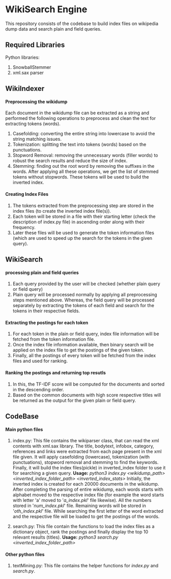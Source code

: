 # WikiSearch Engine
This repository consists of the codebase to build index files on wikipedia dump data and search plain and field queries.

## Required Libraries
Python libraries:

1) SnowballStemmer
2) xml.sax parser

## WikiIndexer
#### Preprocessing the wikidump
Each document in the wikidump file can be extracted as a string and performed the following operations to preprocess and clean the text for extracting tokens (words).
1) Casefolding: converting the entire string into lowercase to avoid the string matching issues.
2) Tokenization: splitting the text into tokens (words) based on the punctuations.
3) Stopword Removal: removing the unnecessary words (filler words) to robust the search results and reduce the size of index.
4) Stemming: finding out the root word by removing the suffixes in the words.
After applying all these operations, we get the list of stemmed tokens without stopwords. These tokens will be used to build the inverted index.

#### Creating Index Files
1) The tokens extracted from the preprocessing step are stored in the index files (to create the inverted index file(s)).
2) Each token will be stored in a file with their starting letter (check the description of index.py file) in ascending order along with their frequency.
3) Later these files will be used to generate the token information files (which are used to speed up the search for the tokens in the given query).

## WikiSearch
#### processing plain and field queries
1) Each query provided by the user will be checked (whether plain query or field query)
2) Plain query will be processed normally by applying all preprocessing steps mentioned above. Whereas, the field query will be processed separately by extracting the tokens of each field and search for the tokens in their respective fields.

#### Extracting the postings for each token
1) For each token in the plain or field query, index file information will be fetched from the token information file.
2) Once the index file information available, then binary search will be applied on the index file to get the postings of the given token.
3) Finally, all the postings of every token will be fetched from the index files and used for ranking.

#### Ranking the postings and returning top resutls
1) In this, the TF-IDF score will be computed for the documents and sorted in the descending order.
2) Based on the common documents with high score respective titles will be returned as the output for the given plain or field query.

## CodeBase
#### Main python files
1) index.py: This file contains the wikiparser class, that can read the xml contents with xml.sax library. The title, bodytext, infobox, category, references and links were extracted from each page present in the xml file given. It will apply casefolding (lowercase), tokenization (with punctuations), stopword removal and stemming to find the keywords. Finally, it will build the index files(pickle) in inverted_index folder to use it for searching a given query.
__Usage:__ *python3 index.py <wikidump_path> <inverted_index_folder_path> <inverted_index_stats>*
Initially, the inverted index is created for each 20000 documents in the wikidump. After completing the parsing of entire wikidump, each words starts with alphabet moved to the respective index file (for example the word starts with letter 'a' moved to '*a_index.pkl*' file likewise). All the numbers stored in '*num_index.pkl*' file. Remaining words will be stored in '*oth_index.pkl*' file. While searching the first letter of the word extracted and the respective file will be loaded to get the postings of the words.

2) search.py: This file contain the functions to load the index files as a dictionary object, rank the postings and finally display the top 10 relevant results (titles).
__Usage:__ *python3 search.py <inverted_index_folder_path>*

#### Other python files
1) textMining.py: This file contains the helper functions for *index.py* and *search.py*.
